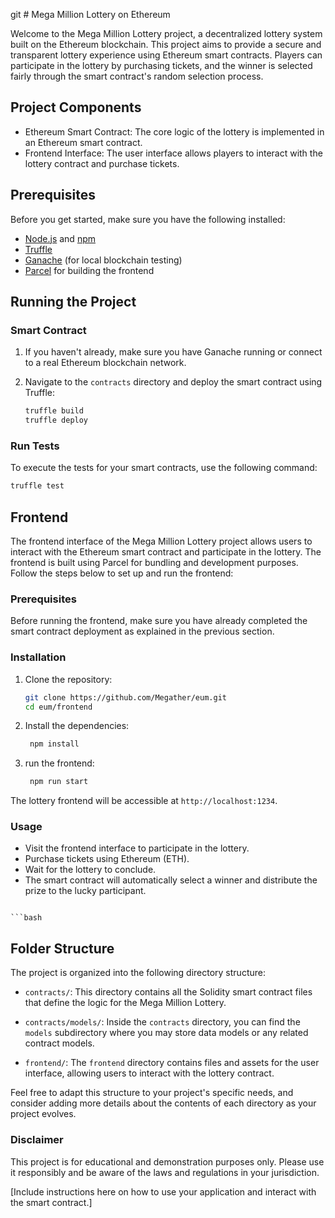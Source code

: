 git # Mega Million Lottery on Ethereum

Welcome to the Mega Million Lottery project, a decentralized lottery system built on the Ethereum blockchain. This
project aims to provide a secure and transparent lottery experience using Ethereum smart contracts. Players can
participate in the lottery by purchasing tickets, and the winner is selected fairly through the smart contract's random
selection process.

## Project Components

- Ethereum Smart Contract: The core logic of the lottery is implemented in an Ethereum smart contract.
- Frontend Interface: The user interface allows players to interact with the lottery contract and purchase tickets.

## Prerequisites

Before you get started, make sure you have the following installed:

- [Node.js](https://nodejs.org/) and [npm](https://www.npmjs.com/)
- [Truffle](https://www.trufflesuite.com/truffle)
- [Ganache](https://www.trufflesuite.com/ganache) (for local blockchain testing)
- [Parcel](https://parceljs.org/) for building the frontend

## Running the Project

### Smart Contract

1. If you haven't already, make sure you have Ganache running or connect to a real Ethereum blockchain network.

2. Navigate to the `contracts` directory and deploy the smart contract using Truffle:

   ```bash
   truffle build
   truffle deploy
    ```

### Run Tests

To execute the tests for your smart contracts, use the following command:

   ```bash
   truffle test
   ```

## Frontend

The frontend interface of the Mega Million Lottery project allows users to interact with the Ethereum smart contract and
participate in the lottery. The frontend is built using Parcel for bundling and development purposes. Follow the steps
below to set up and run the frontend:

### Prerequisites

Before running the frontend, make sure you have already completed the smart contract deployment as explained in the
previous section.

### Installation

1. Clone the repository:

   ```bash
   git clone https://github.com/Megather/eum.git
   cd eum/frontend
   ```
2. Install the dependencies:

   ```bash
    npm install
    ```
3. run the frontend:
   ```bash
    npm run start
    ```

The lottery frontend will be accessible at `http://localhost:1234`.

### Usage

- Visit the frontend interface to participate in the lottery.
- Purchase tickets using Ethereum (ETH).
- Wait for the lottery to conclude.
- The smart contract will automatically select a winner and distribute the prize to the lucky participant.

```

```bash
   ```
## Folder Structure

The project is organized into the following directory structure:

- `contracts/`: This directory contains all the Solidity smart contract files that define the logic for the Mega Million Lottery.

- `contracts/models/`: Inside the `contracts` directory, you can find the `models` subdirectory where you may store data models or any related contract models.

- `frontend/`: The `frontend` directory contains files and assets for the user interface, allowing users to interact with the lottery contract.

Feel free to adapt this structure to your project's specific needs, and consider adding more details about the contents of each directory as your project evolves.


### Disclaimer
This project is for educational and demonstration purposes only. Please use it responsibly and be aware of the laws and regulations in your jurisdiction.

[Include instructions here on how to use your application and interact with the smart contract.]
